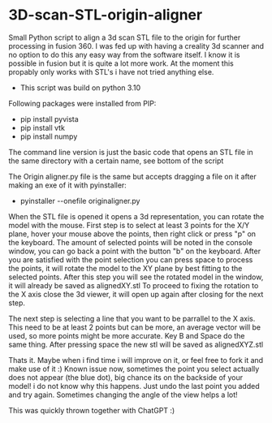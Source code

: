 # 3D-scan-STL-origin-aligner
Small Python script to align a 3d scan STL file to the origin for further processing in fusion 360. 
I was fed up with having a creality 3d scanner and no option to do this any easy way from the software itself. I know it is possible in fusion but it is quite a lot more work.
At the moment this propably only works with STL's i have not tried anything else. 

- This script was build on python 3.10

Following packages were installed from PIP:
- pip install pyvista
- pip install vtk
- pip install numpy


The command line version is just the basic code that opens an STL file in the same directory with a certain name, see bottom of the script

The Origin aligner.py file is the same but accepts dragging a file on it after making an exe of it with pyinstaller:
- pyinstaller --onefile originaligner.py


When the STL file is opened it opens a 3d representation, you can rotate the model with the mouse. 
First step is to select at least 3 points for the X/Y plane, hover your mouse above the points, then right click or press "p" on the keyboard. 
The amount of selected points will be noted in the console window, you can go back a point with the button "b" on the keyboard. 
After you are satisfied with the point selection you can press space to process the points, it will rotate the model to the XY plane by best fitting to the selected points. 
After this step you will see the rotated model in the window, it will already be saved as alignedXY.stl 
To proceed to fixing the rotation to the X axis close the 3d viewer, it will open up again after closing for the next step. 

The next step is selecting a line that you want to be parrallel to the X axis. This need to be at least 2 points but can be more, an average vector will be used, so more points might be more accurate. 
Key B and Space do the same thing. After pressing space the new stl will be saved as alignedXYZ.stl

Thats it. Maybe when i find time i will improve on it, or feel free to fork it and make use of it :)
Known issue now, sometimes the point you select actually does not appear (the blue dot), big chance its on the backside of your model! i do not know why this happens. Just undo the last point you added and try again. Sometimes changing the angle of the view helps a lot! 

This was quickly thrown together with ChatGPT :)
